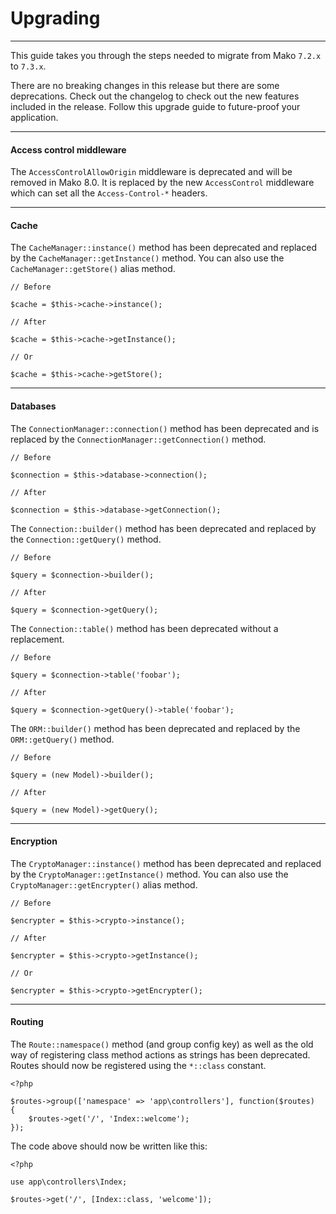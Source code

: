 # Upgrading

--------------------------------------------------------

This guide takes you through the steps needed to migrate from Mako `7.2.x` to `7.3.x`. 

There are no breaking changes in this release but there are some deprecations. Check out the changelog to check out the new features included in the release. Follow this upgrade guide to future-proof your application.

--------------------------------------------------------

#### Access control middleware

The `AccessControlAllowOrigin` middleware is deprecated and will be removed in Mako 8.0. It is replaced by the new `AccessControl` middleware which can set all the `Access-Control-*` headers.

--------------------------------------------------------

#### Cache

The `CacheManager::instance()` method has been deprecated and replaced by the `CacheManager::getInstance()` method. You can also use the `CacheManager::getStore()` alias method.

```
// Before

$cache = $this->cache->instance();

// After

$cache = $this->cache->getInstance();

// Or

$cache = $this->cache->getStore();
```

--------------------------------------------------------

#### Databases

The `ConnectionManager::connection()` method has been deprecated and is replaced by the `ConnectionManager::getConnection()` method.

```
// Before

$connection = $this->database->connection();

// After

$connection = $this->database->getConnection();
```

The `Connection::builder()` method has been deprecated and replaced by the `Connection::getQuery()` method.

```
// Before

$query = $connection->builder();

// After

$query = $connection->getQuery();
```

The `Connection::table()` method has been deprecated without a replacement.

```
// Before

$query = $connection->table('foobar');

// After

$query = $connection->getQuery()->table('foobar');
```

The `ORM::builder()` method has been deprecated and replaced by the `ORM::getQuery()` method.

```
// Before

$query = (new Model)->builder();

// After

$query = (new Model)->getQuery();
```

--------------------------------------------------------

#### Encryption

The `CryptoManager::instance()` method has been deprecated and replaced by the `CryptoManager::getInstance()` method. You can also use the `CryptoManager::getEncrypter()` alias method.

```
// Before

$encrypter = $this->crypto->instance();

// After

$encrypter = $this->crypto->getInstance();

// Or

$encrypter = $this->crypto->getEncrypter();
```

--------------------------------------------------------

#### Routing

The `Route::namespace()` method (and group config key) as well as the old way of registering class method actions as strings has been deprecated. Routes should now be registered using the `*::class` constant.

```
<?php

$routes->group(['namespace' => 'app\controllers'], function($routes)
{
    $routes->get('/', 'Index::welcome');
});
```
The code above should now be written like this:
```
<?php

use app\controllers\Index;

$routes->get('/', [Index::class, 'welcome']);
```